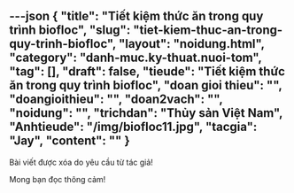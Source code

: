 ---json
{
    "title": "Tiết kiệm thức ăn trong quy trình biofloc",
    "slug": "tiet-kiem-thuc-an-trong-quy-trinh-biofloc",
    "layout": "noidung.html",
    "category": "danh-muc.ky-thuat.nuoi-tom",
    "tag": [],
    "draft": false,
    "tieude": "Tiết kiệm thức ăn trong quy trình biofloc",
    "doan gioi thieu": "",
    "doangioithieu": "",
    "doan2vach": "",
    "noidung": "",
    "trichdan": "Thủy sản Việt Nam",
    "Anhtieude": "/img/biofloc11.jpg",
    "tacgia": "Jay",
    "__content__": ""
}
---
<p><span style="font-size:14px">B&agrave;i viết được x&oacute;a do y&ecirc;u cầu từ t&aacute;c giả!</span></p>

<p><span style="font-size:14px">Mong bạn đọc th&ocirc;ng cảm!</span></p>
